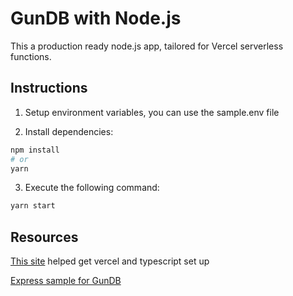 # GunDB with Node.js

This a production ready node.js app, tailored for Vercel serverless functions.

## Instructions

1. Setup environment variables, you can use the sample.env file

2. Install dependencies:

```sh
npm install
# or
yarn
  ```

3. Execute the following command:

  ```sh
yarn start
  ```

## Resources

[This site](https://dev.to/tirthpatel/deploy-node-ts-express-typescript-on-vercel-284h) helped get vercel and typescript set up

[Express sample for GunDB](https://github.com/amark/gun/blob/master/examples/express.js)